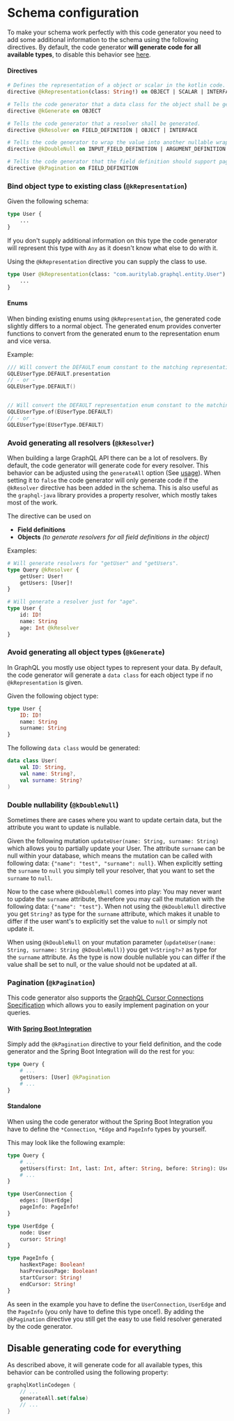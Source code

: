 # Schema configuration
To make your schema work perfectly with this code generator you need to add some additional information to the schema using the following directives.
By default, the code generator **will generate code for all available types**, to disable this behavior see [here](#disable-generating-code-for-everything).

#### Directives
```graphql
# Defines the representation of a object or scalar in the kotlin code.
directive @kRepresentation(class: String!) on OBJECT | SCALAR | INTERFACE | ENUM

# Tells the code generator that a data class for the object shall be generated.
directive @kGenerate on OBJECT

# Tells the code generator that a resolver shall be generated.
directive @kResolver on FIELD_DEFINITION | OBJECT | INTERFACE   

# Tells the code generator to wrap the value into another nullable wrapper.
directive @kDoubleNull on INPUT_FIELD_DEFINITION | ARGUMENT_DEFINITION

# Tells the code generator that the field definition should support pagination.
directive @kPagination on FIELD_DEFINITION                                                     
```

### Bind object type to existing class (`@kRepresentation`)
Given the following schema:
```graphql
type User {
    ...
}
```
If you don't supply additional information on this type the code generator will represent this type with `Any` as it doesn't know what else to do with it.

Using the `@kRepresentation` directive you can supply the class to use.
```graphql
type User @kRepresentation(class: "com.auritylab.graphql.entity.User") {
    ...
}
```

#### Enums
When binding existing enums using `@kRepresentation`, the generated code slightly differs to a normal object.
The generated enum provides converter functions to convert from the generated enum to the representation enum and vice versa. 

Example:
```kotlin
/// Will convert the DEFAULT enum constant to the matching representation enum constant.
GQLEUserType.DEFAULT.presentation 
// - or -
GQLEUserType.DEFAULT()


// Will convert the DEFAULT representation enum constant to the matching enum constant of the generated enum.
GQLEUserType.of(EUserType.DEFAULT)
// - or -
GQLEUserType(EUserType.DEFAULT)

```

### Avoid generating all resolvers (`@kResolver`)
When building a large GraphQL API there can be a lot of resolvers. By default, the code generator will generate code for every resolver.
This behavior can be adjusted using the `generateAll` option (See [usage](#disable-generating-code-for-everything)). When setting it to `false` the code generator will only generate code if the `@kResolver` directive has been added in the schema.
This is also useful as the `graphql-java` library provides a property resolver, which mostly takes most of the work.

The directive can be used on
- **Field definitions**
- **Objects** *(to generate resolvers for all field definitions in the object)*

Examples:
```graphql
# Will generate resolvers for "getUser" and "getUsers".
type Query @kResolver {
    getUser: User!
    getUsers: [User]!
}

# Will generate a resolver just for "age".
type User {
    id: ID!
    name: String
    age: Int @kResolver
}
```

### Avoid generating all object types (`@kGenerate`)
In GraphQL you mostly use object types to represent your data. By default, the code generator will generate a `data class` for each object type if no `@kRepresentation` is given.

Given the following object type:
```graphql
type User {
    ID: ID!
    name: String
    surname: String
}
```

The following `data class` would be generated:
```kotlin
data class User(
    val ID: String,
    val name: String?,
    val surname: String?
)
```

### Double nullability (`@kDoubleNull`)
Sometimes there are cases where you want to update certain data, but the attribute you want to update is nullable.

Given the following mutation `updateUser(name: String, surname: String)` which allows you to partially update your User.
The attribute `surname` can be null within your database, which means the mutation can be called with following data: 
`{"name": "test", "surname": null}`. 
When explicitly setting the `surname` to `null` you simply tell your resolver, that you want to set the `surname` to `null`.

Now to the case where `@kDoubleNull` comes into play: You may never want to update the `surname` attribute, therefore you may 
call the mutation with the following data: `{"name": "test"}`. When not using the `@kDoubleNull` directive you get `String?`
as type for the `surname` attribute, which makes it unable to differ if the user want's to explicitly set the value to `null` or simply not update it. 

When using `@kDoubleNull` on your mutation parameter (`updateUser(name: String, surname: String @kDoubleNull)`) you get `V<String?>?` as type for the `surname` attribute.
As the type is now double nullable you can differ if the value shall be set to null, or the value should not be updated at all.
 
 
### Pagination (`@kPagination`)
This code generator also supports the [GraphQL Cursor Connections Specification](https://facebook.github.io/relay/graphql/connections.htm) which allows you to easily implement pagination on your queries.

#### With [Spring Boot Integration](/docs/spring-boot-integration/getting-started.md)
Simply add the `@kPagination` directive to your field definition, and the code generator and the Spring Boot Integration will do the rest for you:
```graphql
type Query {
    # ...
    getUsers: [User] @kPagination
    # ...
}
```

#### Standalone
When using the code generator without the Spring Boot Integration you have to define the `*Connection`, `*Edge` and `PageInfo` types by yourself.

This may look like the following example:
```graphql
type Query {
    # ...
    getUsers(first: Int, last: Int, after: String, before: String): UserConnection @kPagination
    # ...
}

type UserConnection {
    edges: [UserEdge]
    pageInfo: PageInfo!
}

type UserEdge {
    node: User
    cursor: String!
}

type PageInfo {
    hasNextPage: Boolean!
    hasPreviousPage: Boolean!
    startCursor: String!
    endCursor: String!
}
```

As seen in the example you have to define the `UserConnection`, `UserEdge` and the `PageInfo` (you only have to define this type once!).
By adding the `@kPagination` directive you still get the easy to use field resolver generated by the code generator.


## Disable generating code for everything
As described above, it will generate code for all available types, this behavior can be controlled using the following property:
```kotlin
graphqlKotlinCodegen {
    // ...
    generateAll.set(false)
    // ...
}
```
